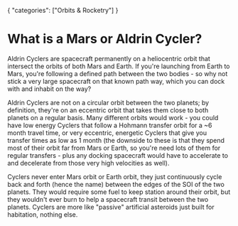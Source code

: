 {
    "categories": ["Orbits & Rocketry"]
}

# What is a Mars or Aldrin Cycler?

Aldrin Cyclers are spacecraft permanently on a heliocentric orbit that intersect the orbits of both Mars and Earth. If you're launching from Earth to Mars, you're following a defined path between the two bodies - so why not stick a very large spacecraft on that known path way, which you can dock with and inhabit on the way?

Aldrin Cyclers are not on a circular orbit between the two planets; by definition, they're on an eccentric orbit that takes them close to both planets on a regular basis. Many different orbits would work - you could have low energy Cyclers that follow a Hohmann transfer orbit for a ~6 month travel time, or very eccentric, energetic Cyclers that give you transfer times as low as 1 month (the downside to these is that they spend most of their orbit far from Mars or Earth, so you're need lots of them for regular transfers - plus any docking spacecraft would have to accelerate to and decelerate from those very high velocities as well).

Cyclers never enter Mars orbit or Earth orbit, they just continuously cycle back and forth (hence the name) between the edges of the SOI of the two planets. They would require some fuel to keep station around their orbit, but they wouldn't ever burn to help a spacecraft transit between the two planets. Cyclers are more like "passive" artificial asteroids just built for habitation, nothing else.
